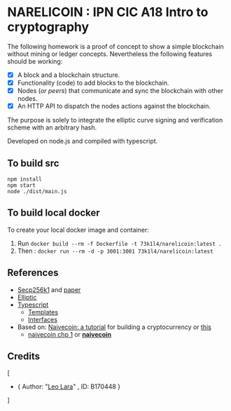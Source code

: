 # NARELICOIN : IPN CIC A18 Intro to cryptography

The following homework is a proof of concept to show a simple blockchain without mining or ledger concepts.
Nevertheless the following features should be working:

* [x] A block and a blockchain structure.
* [x] Functionality (code) to add blocks to the blockchain.
* [x] Nodes (_or peers_) that communicate and sync the blockchain with other nodes.
* [x] An HTTP API to dispatch the nodes actions against the blockchain.

The purpose is solely to integrate the elliptic curve signing and verification scheme with an arbitrary hash.

Developed on node.js and compiled with typescript.

## To build src

```
npm install
npm start
node ./dist/main.js
```

## To build local docker
To create your local docker image and container:

1. Run `docker build --rm -f Dockerfile -t 73k1l4/narelicoin:latest .`
2. Then : `docker run --rm -d -p 3001:3001 73k1l4/narelicoin:latest`

## References

* [Secp256k1](https://en.bitcoin.it/wiki/Secp256k1) and [paper](http://www.secg.org/SEC2-Ver-1.0.pdf)
* [Elliptic](https://github.com/indutny/elliptic)
* [Typescript](https://www.typescriptlang.org/docs/handbook/tsconfig-json.html)
  * [Templates](https://www.typescriptlang.org/docs/handbook/declaration-files/templates.html)
  * [Interfaces]((https://www.typescriptlang.org/docs/handbook/declaration-files/templates.html))
* Based on: [Naivecoin: a tutorial](https://lhartikk.github.io/) for building a cryptocurrency or [this](https://medium.com/@lhartikk/a-blockchain-in-200-lines-of-code-963cc1cc0e54)
  * [naivecoin chp 1](https://github.com/lhartikk/naivecoin/tree/chapter1) or **[naivecoin](https://github.com/lhartikk/naivecoin/tree/master)**

## Credits

[

* { Author: "[Leo Lara](b170448@sagitario.cic.ipn.mx)" , ID: B170448 }

]